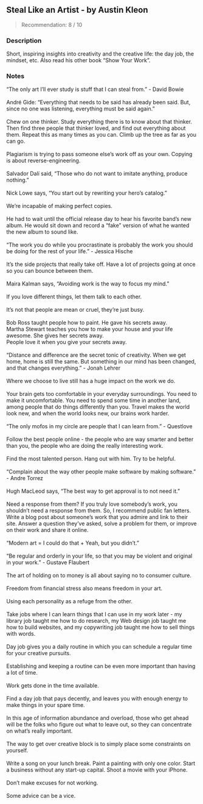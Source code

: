 ## Steal Like an Artist - by Austin Kleon
> Recommendation: 8 / 10
    
### Description
Short, inspiring insights into creativity and the creative life: the day job, the mindset, etc. Also read his other book “Show Your Work”.
    
### Notes
“The only art I’ll ever study is stuff that I can steal from.”  - David Bowie<br>
<br>
André Gide: “Everything that needs to be said has already been said. But, since no one was listening, everything must be said again.”<br>
<br>
Chew on one thinker.  Study everything there is to know about that thinker. Then find three people that thinker loved, and find out everything about them. Repeat this as many times as you can. Climb up the tree as far as you can go.<br>
<br>
Plagiarism is trying to pass someone else’s work off as your own. Copying is about reverse-engineering.<br>
<br>
Salvador Dalí said, “Those who do not want to imitate anything, produce nothing.”<br>
<br>
Nick Lowe says, “You start out by rewriting your hero’s catalog.”<br>
<br>
We’re incapable of making perfect copies.<br>
<br>
He had to wait until the official release day to hear his favorite band’s new album.  He would sit down and record a “fake” version of what he wanted the new album to sound like.<br>
<br>
“The work you do while you procrastinate is probably the work you should be doing for the rest of your life.”  - Jessica Hische<br>
<br>
It’s the side projects that really take off.  Have a lot of projects going at once so you can bounce between them.<br>
<br>
Maira Kalman says, “Avoiding work is the way to focus my mind.”<br>
<br>
If you love different things, let them talk to each other.<br>
<br>
It’s not that people are mean or cruel, they’re just busy.<br>
<br>
Bob Ross taught people how to paint. He gave his secrets away.<br>
Martha Stewart teaches you how to make your house and your life awesome. She gives her secrets away.<br>
People love it when you give your secrets away.<br>
<br>
“Distance and difference are the secret tonic of creativity. When we get home, home is still the same. But something in our mind has been changed, and that changes everything.”  - Jonah Lehrer<br>
<br>
Where we choose to live still has a huge impact on the work we do.<br>
<br>
Your brain gets too comfortable in your everyday surroundings. You need to make it uncomfortable. You need to spend some time in another land, among people that do things differently than you. Travel makes the world look new, and when the world looks new, our brains work harder.<br>
<br>
“The only mofos in my circle are people that I can learn from.”  - Questlove<br>
<br>
Follow the best people online - the people who are way smarter and better than you, the people who are doing the really interesting work.<br>
<br>
Find the most talented person. Hang out with him. Try to be helpful.<br>
<br>
“Complain about the way other people make software by making software.”  - Andre Torrez<br>
<br>
Hugh MacLeod says, “The best way to get approval is to not need it.”<br>
<br>
Need a response from them?  If you truly love somebody’s work, you shouldn’t need a response from them.  So, I recommend public fan letters.  Write a blog post about someone’s work that you admire and link to their site.  Answer a question they’ve asked, solve a problem for them, or improve on their work and share it online.<br>
<br>
“Modern art = I could do that + Yeah, but you didn’t.”<br>
<br>
“Be regular and orderly in your life, so that you may be violent and original in your work.”  - Gustave Flaubert<br>
<br>
The art of holding on to money is all about saying no to consumer culture.<br>
<br>
Freedom from financial stress also means freedom in your art.<br>
<br>
Using each personality as a refuge from the other.<br>
<br>
Take jobs where I can learn things that I can use in my work later - my library job taught me how to do research, my Web design job taught me how to build websites, and my copywriting job taught me how to sell things with words.<br>
<br>
Day job gives you a daily routine in which you can schedule a regular time for your creative pursuits.<br>
<br>
Establishing and keeping a routine can be even more important than having a lot of time.<br>
<br>
Work gets done in the time available.<br>
<br>
Find a day job that pays decently, and leaves you with enough energy to make things in your spare time.<br>
<br>
In this age of information abundance and overload, those who get ahead will be the folks who figure out what to leave out, so they can concentrate on what’s really important.<br>
<br>
The way to get over creative block is to simply place some constraints on yourself.<br>
<br>
Write a song on your lunch break. Paint a painting with only one color. Start a business without any start-up capital. Shoot a movie with your iPhone.<br>
<br>
Don’t make excuses for not working.<br>
<br>
Some advice can be a vice.
